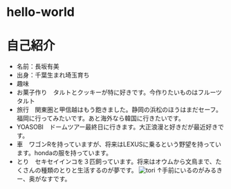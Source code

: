 # hello-world

# 自己紹介
- 名前：長坂有美
- 出身：千葉生まれ埼玉育ち
- 趣味
- お菓子作り　タルトとクッキーが特に好きです。今作りたいものはフルーツタルト
- 旅行　関東圏と甲信越はもう飽きました。静岡の浜松のほうはまだセーフ。福岡に行ってみたいです。あと海外なら韓国に行きたいです。
- YOASOBI　ドームツアー最終日に行きます。大正浪漫と好きだが最近好きです。
- 車　ワゴンRを持っていますが、将来はLEXUSに乗るという野望を持っています。hondaの服を持っています。
- とり　セキセイインコを３匹飼っています。将来はオウムから文鳥まで、たくさんの種類のとりと生活するのが夢です。
![tori](https://user-images.githubusercontent.com/103726500/209043740-a501eb1e-5de5-45c7-80a8-cead4c06ec89.jpg)
↑手前にいるのがみるきー、奥がなすです。
